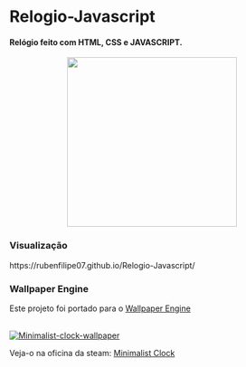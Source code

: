 # Relogio-Javascript
<h4>Relógio feito com HTML, CSS e JAVASCRIPT. </h4>
<p align="center">
  <a href="https://rubenfilipe07.github.io/Relogio-Javascript/">  <img src="https://rubenfilipe07.github.io/imagens/relogio.gif"  width="300">
  </a>
</p>

<h3>Visualização</h3> 
https://rubenfilipe07.github.io/Relogio-Javascript/

<h3>Wallpaper Engine</h3> 
Este projeto foi portado para o <a href="https://store.steampowered.com/app/431960/Wallpaper_Engine/">Wallpaper Engine</a>  </br> </br>

[![Minimalist-clock-wallpaper](https://github-readme-stats.vercel.app/api/pin/?username=RubenFilipe07&repo=minimalist-clock-wallpaper)](https://github.com/RubenFilipe07/minimalist-clock-wallpaper)

Veja-o na oficina da steam: <a href="https://steamcommunity.com/sharedfiles/filedetails/?id=2215133654">Minimalist Clock</a>  
